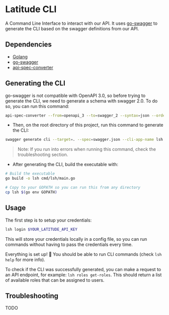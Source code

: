 # Latitude CLI

A Command Line Interface to interact with our API. It uses [go-swagger](https://github.com/go-swagger/go-swagger/) to generate the CLI based on the swagger definitions from our API.

## Dependencies

- [Golang](https://go.dev/doc/install)
- [go-swagger](https://github.com/go-swagger/go-swagger/)
- [api-spec-converter](https://github.com/LucyBot-Inc/api-spec-converter)

## Generating the CLI

go-swagger is not compatible with OpenAPI 3.0, so before trying to generate the CLI, we need to generate a schema with swagger 2.0. To do so, you can run this command:

```sh
api-spec-converter --from=openapi_3 --to=swagger_2 --syntax=json --order=alpha PATH_TO_API_REPO/swagger/v3/swagger.json > swagger.json
```

- Then, on the root directory of this project, run this command to generate the CLI:

```sh
swagger generate cli --target=. --spec=swagger.json --cli-app-name lsh
```

> Note: If you run into errors when running this command, check the troubleshooting section.

- After generating the CLI, build the executable with:

```sh
# Build the executable
go build -o lsh cmd/lsh/main.go

# Copy to your GOPATH so you can run this from any directory
cp lsh $(go env GOPATH)
```

## Usage

The first step is to setup your credentials:

```sh
lsh login $YOUR_LATITUDE_API_KEY
```

This will store your credentials locally in a config file, so you can run commands without having to pass the credentials every time.

Everything is set up! :tada: You should be able to run CLI commands (check `lsh help` for more info).

To check if the CLI was successfully generated, you can make a request to an API endpoint, for example: `lsh roles get-roles`. This should return a list of available roles that can be assigned to users.

## Troubleshooting

TODO
